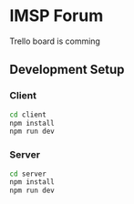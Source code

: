 # IMSP Forum

Trello board is comming

## Development Setup

### Client 

```sh
cd client 
npm install
npm run dev
```

### Server

```sh
cd server
npm install
npm run dev
```